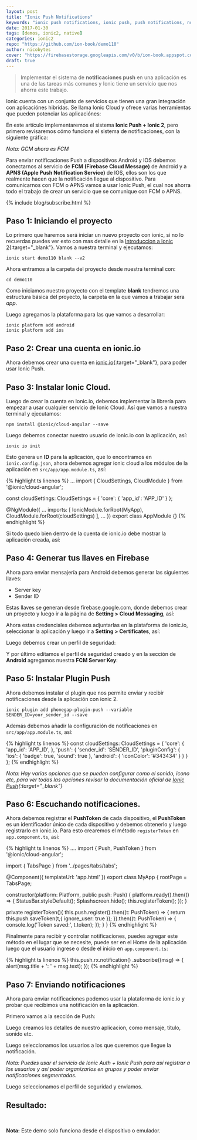 ```yaml
---
layout: post
title: "Ionic Push Notifications"
keywords: "ionic push notifications, ionic push, push notifications, notifications, notifications en ionic 2"
date: 2017-01-30
tags: [demos, ionic2, native]
categories: ionic2
repo: "https://github.com/ion-book/demo110"
author: nicobytes
cover: "https://firebasestorage.googleapis.com/v0/b/ion-book.appspot.com/o/posts%2FPUSH%20(1).jpg?alt=media"
draft: true
---
```


> Implementar el sistema de **notificaciones push** en una aplicación es una de las tareas más comunes y Ionic tiene un servicio que nos ahorra este trabajo.
<!--summary-->

<amp-img width="1024" height="512" layout="responsive" src="https://firebasestorage.googleapis.com/v0/b/ion-book.appspot.com/o/posts%2FPUSH%20(1).jpg?alt=media" alt="Ionic Push Notifications"></amp-img>

Ionic cuenta con un conjunto de servicios que tienen una gran integración con aplicaciónes hibridas. Se llama Ionic Cloud y ofrece varias herramientas que pueden potenciar las aplicaciónes:

<div class="row">
  <div class="col col-100 col-md-50 offset-md-25 col-lg-50 offset-lg-25">
    <amp-img width="624" height="519" layout="responsive" src="https://firebasestorage.googleapis.com/v0/b/ion-book.appspot.com/o/posts%2Fionic-cloud.png?alt=media" alt="Validaciones en Formularios"></amp-img>
  </div>
</div>

En este artículo implementaremos el sistema **Ionic Push + Ionic 2**, pero primero revisaremos cómo funciona el sistema de notificaciones, con la siguiente gráfica:

<amp-img width="1600" height="595" layout="responsive" src="https://firebasestorage.googleapis.com/v0/b/ion-book.appspot.com/o/posts%2Fsend-push-diagram.png?alt=media" alt="Validaciones en Formularios"></amp-img>

*Nota: GCM ahora es FCM*

Para enviar notificaciones Push a dispositivos Android y IOS debemos conectarnos al servicio de **FCM (Firebase Cloud Message)** de Android y a **APNS (Apple Push Notification Service)** de IOS, ellos son los que realmente hacen que la notificación llegue al dispositivo. Para comunicarnos con FCM o APNS vamos a usar Ionic Push, el cual nos ahorra todo el trabajo de crear un servicio que se comunique con FCM o APNS.

{% include blog/subscribe.html %}

## Paso 1: Iniciando el proyecto

Lo primero que haremos será iniciar un nuevo proyecto con ionic, si no lo recuerdas puedes ver esto con mas detalle en la [Introduccion a Ionic 2]({{site.urlblog}}/ionic2/ionic2){:target="_blank"}.
Vamos a nuestra terminal y ejecutamos:

```
ionic start demo110 blank --v2
```

Ahora entramos a la carpeta del proyecto desde nuestra terminal con:

```
cd demo110
```

Como iniciamos nuestro proyecto con el template **blank** tendremos una estructura básica del proyecto, la carpeta en la que vamos a trabajar sera *app*.

<div class="row">
  <div class="col col-100 col-md-50 col-lg-50">
    <amp-img width="500" height="493" layout="responsive" src="https://firebasestorage.googleapis.com/v0/b/ion-book.appspot.com/o/demos%2Fdemo102%2FScreenshot%20from%202016-11-06%2012-46-16.png?alt=media"></amp-img>
  </div>
</div>

Luego agregamos la plataforma para las que vamos a desarrollar:

```
ionic platform add android
ionic platform add ios
```

## Paso 2: Crear una cuenta en ionic.io

Ahora debemos crear una cuenta en [ionic.io](https://apps.ionic.io/login){:target="_blank"}, para poder usar Ionic Push.

<amp-img width="1366" height="678" layout="responsive" src="https://firebasestorage.googleapis.com/v0/b/ion-book.appspot.com/o/posts%2Fscreencapture-apps-ionic-io-login-1485815140293.png?alt=media"></amp-img>

## Paso 3: Instalar Ionic Cloud.

Luego de crear la cuenta en Ionic.io, debemos implementar la librería para empezar a usar cualquier servicio de Ionic Cloud. Así que vamos a nuestra terminal y ejecutamos: 

```
npm install @ionic/cloud-angular --save
```

Luego debemos conectar nuestro usuario de ionic.io con la aplicación, así:

```
ionic io init
```

Esto genera un **ID** para la aplicación, que lo encontramos en `ionic.config.json`, ahora debemos agregar ionic cloud a los módulos de la aplicación en `src/app/app.module.ts`, así:

{% highlight ts linenos %}
...
import { CloudSettings, CloudModule } from '@ionic/cloud-angular';

const cloudSettings: CloudSettings = {
  'core': {
    'app_id': 'APP_ID'
  }
};

@NgModule({
  ...
  imports: [
    IonicModule.forRoot(MyApp),
    CloudModule.forRoot(cloudSettings)
  ],
  ...
})
export class AppModule {}
{% endhighlight %}

Si todo quedo bien dentro de la cuenta de ionic.io debe mostrar la aplicación creada, así:

<amp-img width="1366" height="678" layout="responsive" src="https://firebasestorage.googleapis.com/v0/b/ion-book.appspot.com/o/posts%2Fscreencapture-apps-ionic-io-apps-1485815827609.png?alt=media"></amp-img>

## Paso 4: Generar tus llaves en Firebase

Ahora para enviar mensajería para Android debemos generar las siguientes llaves:

- Server key
- Sender ID

Estas llaves se generan desde firebase.google.com, donde debemos crear un proyecto y luego ir a la página de **Setting > Cloud Messaging**, así:

<amp-img width="1366" height="678" layout="responsive" src="https://firebasestorage.googleapis.com/v0/b/ion-book.appspot.com/o/posts%2Fscreencapture-console-firebase-google-project-ion-demo-156701-settings-cloudmessaging-1485816187925.png?alt=media"></amp-img>

Ahora estas credenciales debemos adjuntarlas en la plataforma de ionic.io, seleccionar la aplicación y luego ir a **Setting > Certificates**, así:

<amp-img width="1366" height="678" layout="responsive" src="https://firebasestorage.googleapis.com/v0/b/ion-book.appspot.com/o/posts%2Fscreencapture-apps-ionic-io-app-20c91c51-config-credentials-1485816799367.png?alt=media"></amp-img>

Luego debemos crear un perfil de seguridad:

<amp-img width="1366" height="678" layout="responsive" src="https://firebasestorage.googleapis.com/v0/b/ion-book.appspot.com/o/posts%2Fscreencapture-apps-ionic-io-app-20c91c51-config-credentials-1485816826581.png?alt=media"></amp-img>

Y por último editamos el perfil de seguridad creado y en la sección de **Android** agregamos nuestra **FCM Server Key**:

<amp-img width="1366" height="678" layout="responsive" src="https://firebasestorage.googleapis.com/v0/b/ion-book.appspot.com/o/posts%2Fscreencapture-apps-ionic-io-app-20c91c51-config-credentials-1485817079784.png?alt=media"></amp-img>

## Paso 5: Instalar Plugin Push

Ahora debemos instalar el plugin que nos permite enviar y recibir notificaciones desde la aplicación con ionic 2.

```
ionic plugin add phonegap-plugin-push --variable SENDER_ID=your_sender_id --save
```

Además debemos añadir la configuración de notificaciones en `src/app/app.module.ts`, así:

{% highlight ts linenos %}
const cloudSettings: CloudSettings = {
  'core': {
    'app_id': 'APP_ID',
  },
  'push': {
    'sender_id': 'SENDER_ID',
    'pluginConfig': {
      'ios': {
        'badge': true,
        'sound': true
      },
      'android': {
        'iconColor': '#343434'
      }
    }
  }
};
{% endhighlight %}

*Nota: Hay varias opciones que se pueden configurar como el sonido, icono etc, para ver todas las opciones revisar la documentación oficial de [Ionic Push](http://docs.ionic.io/services/push/){:target="_blank"}*

## Paso 6: Escuchando notificaciones.

Ahora debemos registrar el **PushToken** de cada dispositivo, el **PushToken** es un identificador único de cada dispositivo y debemos obtenerlo y luego registrarlo en ionic.io. Para esto crearemos el método `registerToken` en `app.component.ts`, así:

{% highlight ts linenos %}
....
import {
  Push,
  PushToken
} from '@ionic/cloud-angular';

import { TabsPage } from '../pages/tabs/tabs';

@Component({
  templateUrl: 'app.html'
})
export class MyApp {
  rootPage = TabsPage;

  constructor(platform: Platform, public push: Push) {
    platform.ready().then(() => {
      StatusBar.styleDefault();
      Splashscreen.hide();
      this.registerToken();
    });
  }

  private registerToken(){
    this.push.register().then((t: PushToken) => {
      return this.push.saveToken(t,{
        ignore_user: true
      });
    }).then((t: PushToken) => {
       console.log('Token saved:', t.token);
    });
  }
}
{% endhighlight %}

Finalmente para recibir y controlar notificaciones, puedes agregar este método en el lugar que se necesite, puede ser en el Home de la aplicación luego que el usuario ingrese o desde el inicio en `app.component.ts`:

{% highlight ts linenos %}
this.push.rx.notification()
.subscribe((msg) => {
  alert(msg.title + ': ' + msg.text);
});
{% endhighlight %}

## Paso 7: Enviando notificaciones

Ahora para enviar notificaciones podemos usar la plataforma de ionic.io y probar que recibimos una notificación en la aplicación.

Primero vamos a la sección de Push:

<amp-img width="1366" height="678" layout="responsive" src="https://firebasestorage.googleapis.com/v0/b/ion-book.appspot.com/o/posts%2Fscreencapture-apps-ionic-io-app-20c91c51-push-overview-1485818942702%20(1).png?alt=media"></amp-img>

Luego creamos los detalles de nuestro aplicacion, como mensaje, título, sonido etc.

<amp-img width="1366" height="678" layout="responsive" src="https://firebasestorage.googleapis.com/v0/b/ion-book.appspot.com/o/posts%2Fscreencapture-apps-ionic-io-app-20c91c51-push-create-1485818960028%20(1).png?alt=media"></amp-img>

Luego seleccionamos los usuarios a los que queremos que llegue la notificación.

<amp-img width="1366" height="678" layout="responsive" src="https://firebasestorage.googleapis.com/v0/b/ion-book.appspot.com/o/posts%2Fscreencapture-apps-ionic-io-app-20c91c51-push-segment-4c307b8b-8f62-4bd0-93f2-0bcfefa62340-1485818996727%20(1).png?alt=media"></amp-img>

*Nota: Puedes usar el servicio de Ionic Auth + Ionic Push para así registrar a los usuarios y así poder organizarlos en grupos y poder enviar notificaciones segmentadas.*

Luego seleccionamos el perfil de seguridad y enviamos.

<amp-img width="1366" height="678" layout="responsive" src="https://firebasestorage.googleapis.com/v0/b/ion-book.appspot.com/o/posts%2Fscreencapture-apps-ionic-io-app-20c91c51-push-send-4c307b8b-8f62-4bd0-93f2-0bcfefa62340-1485819024807.png?alt=media"></amp-img>

## Resultado:

<div class="row">
  <div class="col col-100 col-md-33 col-lg-33">
    <amp-img width="720" height="1280" layout="responsive" src="https://firebasestorage.googleapis.com/v0/b/ion-book.appspot.com/o/posts%2FScreenshot_20170130-185440.png?alt=media"></amp-img>
  </div>
  <div class="col col-100 col-md-33 col-lg-33">
    <amp-img width="720" height="1280" layout="responsive" src="https://firebasestorage.googleapis.com/v0/b/ion-book.appspot.com/o/posts%2FScreenshot_20170130-185448.png?alt=media"></amp-img>
  </div>
  <div class="col col-100 col-md-33 col-lg-33">
    <amp-img width="720" height="1280" layout="responsive" src="https://firebasestorage.googleapis.com/v0/b/ion-book.appspot.com/o/posts%2FScreenshot_20170130-185458.png?alt=media"></amp-img>
  </div>
</div>
<br>

**Nota:** Este demo solo funciona desde el dispositivo o emulador.